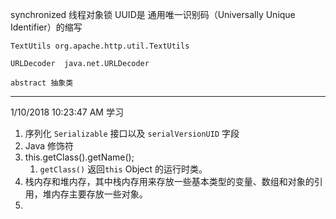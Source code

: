 synchronized 线程对象锁
UUID是 通用唯一识别码（Universally Unique Identifier）的缩写
    
    TextUtils org.apache.http.util.TextUtils
    
    URLDecoder  java.net.URLDecoder
	
	abstract 抽象类

----------
1/10/2018 10:23:47 AM 学习

1. 序列化 `Serializable` 接口以及 `serialVersionUID` 字段
2. Java 修饰符
3. this.getClass().getName(); 
	1. `getClass()` 返回`this` Object 的运行时类。
4. 栈内存和堆内存，其中栈内存用来存放一些基本类型的变量、数组和对象的引用，堆内存主要存放一些对象。
5. 